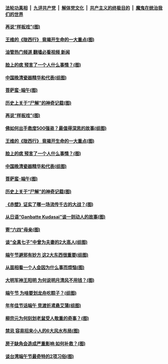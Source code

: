 ####  [法轮功真相](../../../../basic/blob/master/README.md?t=06050931) &nbsp;|&nbsp; [九评共产党](../../../../9ping.md/blob/master/README.md?t=06050931) &nbsp;|&nbsp; [解体党文化](../../../../jtdwh.md/blob/master/README.md?t=06050931)  &nbsp;|&nbsp; [共产主义的终极目的](../../../../gczydzjmd.md/blob/master/README.md?t=06050931) &nbsp;|&nbsp; [魔鬼在统治我们的世界](../../../../mgztzwmdsj.md/blob/master/README.md?t=06050931) 

#### [再说“样板戏”(图)](../pages/p7/1008180.md?t=06050931) 

#### [王维的《陇西行》 竟揭开生命的一大重点(图)](../pages/p7/1007208.md?t=06050931) 

#### [油管热门频道 翻墙必看视频 新闻](http://45.76.130.85:81/youtube.html?06050931)

#### [脸上的痣 预言了一个人什么事情？(图)](../pages/p7/1004703.md?t=06050931) 

#### [中国晚清瓷器精华和代表(组图)](../pages/p7/1005902.md?t=06050931) 

#### [菩萨蛮･端午(图)](../pages/p7/1008250.md?t=06050931) 

#### [历史上关于“尸解”的神奇记载(图)](../pages/p7/1007629.md?t=06050931) 

#### [再说“样板戏”(图)](../pages/p7/1008180.md?t=06050931) 

#### [佛如何出手救度500强盗？最值得深思的故事(组图)](../pages/p7/1006587.md?t=06050931) 

#### [王维的《陇西行》 竟揭开生命的一大重点(图)](../pages/p7/1007208.md?t=06050931) 

#### [脸上的痣 预言了一个人什么事情？(图)](../pages/p7/1004703.md?t=06050931) 

#### [中国晚清瓷器精华和代表(组图)](../pages/p7/1005902.md?t=06050931) 

#### [菩萨蛮･端午(图)](../pages/p7/1008250.md?t=06050931) 

#### [历史上关于“尸解”的神奇记载(图)](../pages/p7/1007629.md?t=06050931) 

#### [《赤壁》证实了哪一场流传千古的大战？(图)](../pages/p7/1007482.md?t=06050931) 

#### [从日语“Ganbatte Kudasai”谈一则动人的故事(图)](../pages/p7/1008207.md?t=06050931) 

#### [寄“六四”母亲(图)](../pages/p7/1008130.md?t=06050931) 

#### [谈“全真七子”中曾为夫妻的2大高人(组图)](../pages/p7/1007604.md?t=06050931) 

#### [端午节避邪有妙方 这2大东西很重要(组图)](../pages/p7/1000841.md?t=06050931) 

#### [从面相看一个人会因为什么事而烦恼(图)](../pages/p7/1004669.md?t=06050931) 

#### [大明军神王阳明 为何说明月清风不用钱？(图)](../pages/p7/1007165.md?t=06050931) 

#### [端午节 为啥要划龙舟吃粽子？(组图)](../pages/p7/1008016.md?t=06050931) 

#### [年年佳节话端午 竞渡折鸢悬艾蒲(组图)](../pages/p7/1005368.md?t=06050931) 

#### [柳宗元为何刻划老鼠受人敬重的奇事？(图)](../pages/p7/1007508.md?t=06050931) 

#### [禁忌 容易招来小人的6大风水布局(图)](../pages/p7/1004668.md?t=06050931) 

#### [房子缺角会造成严重影响 如何补救？(图)](../pages/p7/1004634.md?t=06050931) 

#### [谈台湾端午节最奇特的2项习俗(图)](../pages/p7/1005618.md?t=06050931) 

<img src='http://gfw-breaker.win/goodnews/indexes/p7.md' width='0px' height='0px'/>
